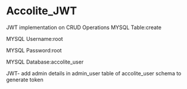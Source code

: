 # Accolite_JWT
JWT implementation on CRUD Operations
MYSQL Table:create

MYSQL Username:root

MYSQL Password:root

MYSQL Database:accolite_user

JWT- add admin details in admin_user table of accolite_user schema to generate token
